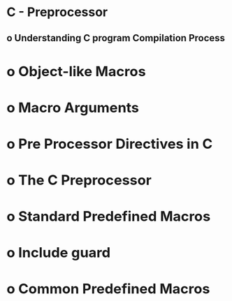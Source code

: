 <h1>C - Preprocessor</h1>
<h2>o Understanding C program Compilation Process<h/2>
<h2>o Object-like Macros</h2>
<h2>o Macro Arguments</h2>
<h2>o Pre Processor Directives in C</h2>
<h2>o The C Preprocessor</h2>
<h2>o Standard Predefined Macros</h2>
<h2>o Include guard</h2>
<h2>o Common Predefined Macros</h2>
